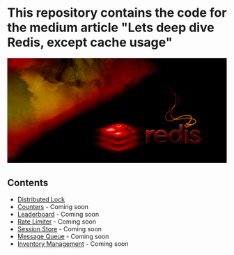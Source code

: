 # This repository contains the code for the medium article "Lets deep dive Redis, except cache usage" 

<img title="redis" alt="redis" src="/img/redis.png">

## Contents

- [Distributed Lock](https://github.com/alicanli1995/redis-deep-dive/tree/main/dive-1-distributed-lock)
- [Counters](https://medium.com/@alicanli1995) - Coming soon
- [Leaderboard](https://medium.com/@alicanli1995) - Coming soon
- [Rate Limiter](https://medium.com/@alicanli1995) - Coming soon
- [Session Store](https://medium.com/@alicanli1995) - Coming soon
- [Message Queue](https://medium.com/@alicanli1995) - Coming soon
- [Inventory Management](https://medium.com/@alicanli1995) - Coming soon
